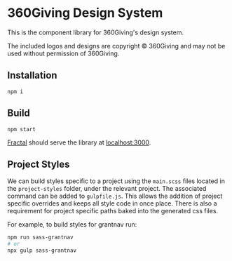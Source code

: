 # 360Giving Design System

This is the component library for 360Giving's design system. 

The included logos and designs are copyright © 360Giving and may not be used without permission of 360Giving.

## Installation 

```shell
npm i
```

## Build

```shell
npm start
```

[Fractal](https://fractal.build/guide/) should serve the library at [localhost:3000](http://localhost:3000/).


## Project Styles

We can build styles specific to a project using the `main.scss` files located in the `project-styles` folder, under the relevant project.
The associated command can be added to `gulpfile.js`.
This allows the addition of project specific overrides and keeps all style code in once place.
There is also a requirement for project specific paths baked into the generated css files.

For example, to build styles for grantnav run:

```bash
npm run sass-grantnav
# or
npx gulp sass-grantnav
```
